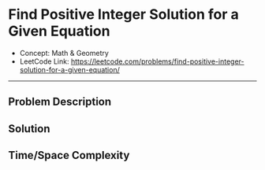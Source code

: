 # Find Positive Integer Solution for a Given Equation

- Concept: Math & Geometry
- LeetCode Link: https://leetcode.com/problems/find-positive-integer-solution-for-a-given-equation/

---

## Problem Description

## Solution

## Time/Space Complexity

